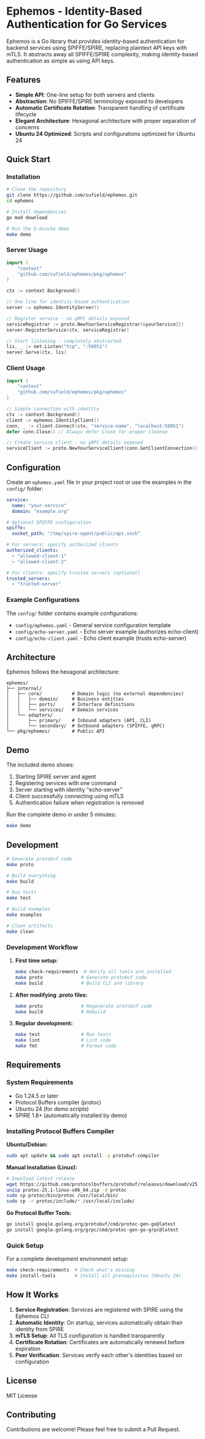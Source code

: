 # Ephemos - Identity-Based Authentication for Go Services

Ephemos is a Go library that provides identity-based authentication for backend services using SPIFFE/SPIRE, replacing plaintext API keys with mTLS. It abstracts away all SPIFFE/SPIRE complexity, making identity-based authentication as simple as using API keys.

## Features

- **Simple API**: One-line setup for both servers and clients
- **Abstraction**: No SPIFFE/SPIRE terminology exposed to developers
- **Automatic Certificate Rotation**: Transparent handling of certificate lifecycle
- **Elegant Architecture**: Hexagonal architecture with proper separation of concerns
- **Ubuntu 24 Optimized**: Scripts and configurations optimized for Ubuntu 24

## Quick Start

### Installation

```bash
# Clone the repository
git clone https://github.com/sufield/ephemos.git
cd ephemos

# Install dependencies
go mod download

# Run the 5-minute demo
make demo
```

### Server Usage

```go
import (
	"context"
	"github.com/sufield/ephemos/pkg/ephemos"
)

ctx := context.Background()

// One line for identity-based authentication
server := ephemos.IdentityServer()

// Register service - no gRPC details exposed
serviceRegistrar := proto.NewYourServiceRegistrar(&yourService{})
server.RegisterService(ctx, serviceRegistrar)

// Start listening - completely abstracted
lis, _ := net.Listen("tcp", ":50051")
server.Serve(ctx, lis)
```

### Client Usage

```go
import (
	"context"
	"github.com/sufield/ephemos/pkg/ephemos"
)

// Simple connection with identity
ctx := context.Background()
client := ephemos.IdentityClient()
conn, _ := client.Connect(ctx, "service-name", "localhost:50051")
defer conn.Close() // Always defer Close for proper cleanup

// Create service client - no gRPC details exposed
serviceClient := proto.NewYourServiceClient(conn.GetClientConnection())
```

## Configuration

Create an `ephemos.yaml` file in your project root or use the examples in the `config/` folder:

```yaml
service:
  name: "your-service"
  domain: "example.org"

# Optional SPIFFE configuration
spiffe:
  socket_path: "/tmp/spire-agent/public/api.sock"

# For servers: specify authorized clients
authorized_clients:
  - "allowed-client-1"
  - "allowed-client-2"

# For clients: specify trusted servers (optional)
trusted_servers:
  - "trusted-server"
```

### Example Configurations

The `config/` folder contains example configurations:
- `config/ephemos.yaml` - General service configuration template
- `config/echo-server.yaml` - Echo server example (authorizes echo-client)
- `config/echo-client.yaml` - Echo client example (trusts echo-server)

## Architecture

Ephemos follows the hexagonal architecture:

```
ephemos/
├── internal/
│   ├── core/           # Domain logic (no external dependencies)
│   │   ├── domain/     # Business entities
│   │   ├── ports/      # Interface definitions
│   │   └── services/   # Domain services
│   └── adapters/
│       ├── primary/    # Inbound adapters (API, CLI)
│       └── secondary/  # Outbound adapters (SPIFFE, gRPC)
└── pkg/ephemos/        # Public API
```

## Demo

The included demo shows:
1. Starting SPIRE server and agent
2. Registering services with one command
3. Server starting with identity "echo-server"
4. Client successfully connecting using mTLS
5. Authentication failure when registration is removed

Run the complete demo in under 5 minutes:

```bash
make demo
```

## Development

```bash
# Generate protobuf code
make proto

# Build everything
make build

# Run tests
make test

# Build examples
make examples

# Clean artifacts
make clean
```

### Development Workflow

1. **First time setup:**
   ```bash
   make check-requirements  # Verify all tools are installed
   make proto              # Generate protobuf code
   make build              # Build CLI and library
   ```

2. **After modifying .proto files:**
   ```bash
   make proto              # Regenerate protobuf code
   make build              # Rebuild
   ```

3. **Regular development:**
   ```bash
   make test               # Run tests
   make lint               # Lint code
   make fmt                # Format code
   ```

## Requirements

### System Requirements
- Go 1.24.5 or later
- Protocol Buffers compiler (protoc)
- Ubuntu 24 (for demo scripts)
- SPIRE 1.8+ (automatically installed by demo)

### Installing Protocol Buffers Compiler

**Ubuntu/Debian:**
```bash
sudo apt update && sudo apt install -y protobuf-compiler
```

**Manual Installation (Linux):**
```bash
# Download latest release
wget https://github.com/protocolbuffers/protobuf/releases/download/v25.1/protoc-25.1-linux-x86_64.zip
unzip protoc-25.1-linux-x86_64.zip -d protoc
sudo cp protoc/bin/protoc /usr/local/bin/
sudo cp -r protoc/include/* /usr/local/include/
```

**Go Protocol Buffer Tools:**
```bash
go install google.golang.org/protobuf/cmd/protoc-gen-go@latest
go install google.golang.org/grpc/cmd/protoc-gen-go-grpc@latest
```

### Quick Setup
For a complete development environment setup:
```bash
make check-requirements  # Check what's missing
make install-tools       # Install all prerequisites (Ubuntu 24)
```

## How It Works

1. **Service Registration**: Services are registered with SPIRE using the Ephemos CLI
2. **Automatic Identity**: On startup, services automatically obtain their identity from SPIRE
3. **mTLS Setup**: All TLS configuration is handled transparently
4. **Certificate Rotation**: Certificates are automatically renewed before expiration
5. **Peer Verification**: Services verify each other's identities based on configuration

## License

MIT License

## Contributing

Contributions are welcome! Please feel free to submit a Pull Request.